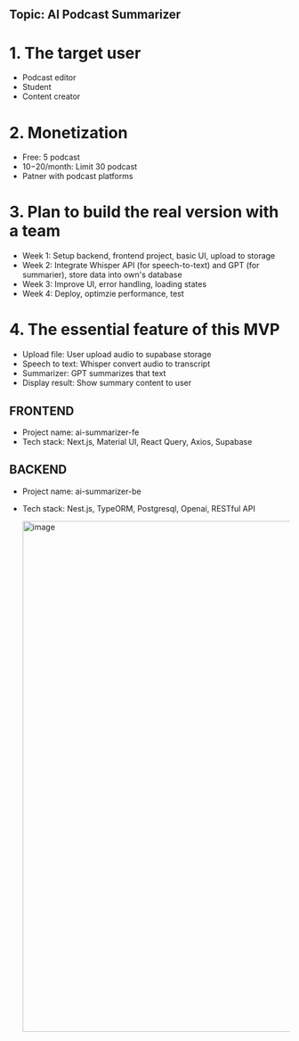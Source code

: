 ## Topic: AI Podcast Summarizer
# 1. The target user
- Podcast editor
- Student
- Content creator

# 2. Monetization
- Free: 5 podcast
- $10-$20/month: Limit 30 podcast
- Patner with podcast platforms

# 3. Plan to build the real version with a team
  - Week 1: Setup backend, frontend project, basic UI, upload to storage
  - Week 2: Integrate Whisper API (for speech-to-text) and GPT (for summarier), store data into own's database
  - Week 3: Improve UI, error handling, loading states
  - Week 4: Deploy, optimzie performance, test

# 4. The essential feature of this MVP
- Upload file: User upload audio to supabase storage
- Speech to text: Whisper convert audio to transcript
- Summarizer: GPT summarizes that text
- Display result: Show summary content to user

## FRONTEND
- Project name: ai-summarizer-fe
- Tech stack: Next.js, Material UI, React Query, Axios, Supabase

## BACKEND
- Project name: ai-summarizer-be
- Tech stack: Nest.js, TypeORM, Postgresql, Openai, RESTful API

  <img width="1899" height="917" alt="image" src="https://github.com/user-attachments/assets/347bbcc2-2906-4805-818a-cb770a6fbfeb" />

